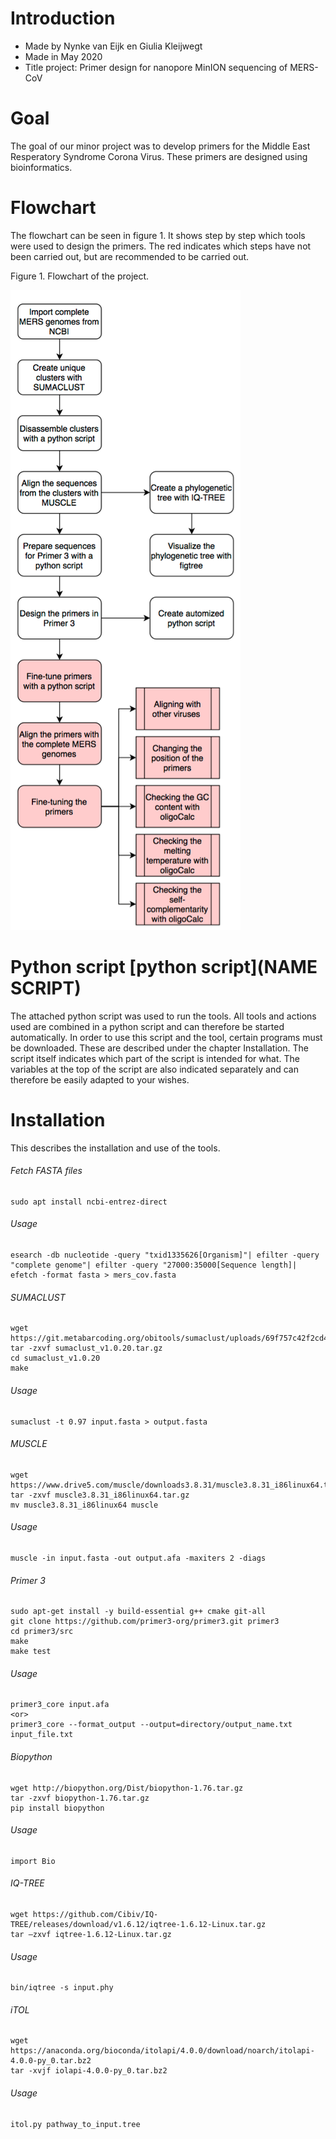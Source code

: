 # Introduction 
* Made by Nynke van Eijk en Giulia Kleijwegt
* Made in May 2020
* Title project: Primer design for nanopore MinION sequencing of MERS-CoV

# Goal
The goal of our minor project was to develop primers for the Middle East Resperatory Syndrome Corona Virus. These primers are designed using bioinformatics.

# Flowchart
The flowchart can be seen in figure 1. It shows step by step which tools were used to design the primers. The red indicates which steps have not been carried out, but are recommended to be carried out.

Figure 1. Flowchart of the project.

![](Images/Flowchart.png)

# Python script [python script](NAME SCRIPT)
The attached python script was used to run the tools. All tools and actions used are combined in a python script and can therefore be started automatically. In order to use this script and the tool, certain programs must be downloaded. These are described under the chapter Installation. The script itself indicates which part of the script is intended for what. The variables at the top of the script are also indicated separately and can therefore be easily adapted to your wishes.

# Installation 
This describes the installation and use of the tools.

###### Fetch FASTA files
```
sudo apt install ncbi-entrez-direct
```
###### Usage 
```
esearch -db nucleotide -query "txid1335626[Organism]"| efilter -query "complete genome"| efilter -query "27000:35000[Sequence length]| efetch -format fasta > mers_cov.fasta
```
###### SUMACLUST
```
wget https://git.metabarcoding.org/obitools/sumaclust/uploads/69f757c42f2cd45212c587e87c75a00f/sumaclust_v1.0.20.tar.gz  
tar -zxvf sumaclust_v1.0.20.tar.gz
cd sumaclust_v1.0.20
make
```
###### Usage
```
sumaclust -t 0.97 input.fasta > output.fasta
```
###### MUSCLE
```
wget https://www.drive5.com/muscle/downloads3.8.31/muscle3.8.31_i86linux64.tar.gz 
tar -zxvf muscle3.8.31_i86linux64.tar.gz
mv muscle3.8.31_i86linux64 muscle
```
###### Usage
```
muscle -in input.fasta -out output.afa -maxiters 2 -diags
```
###### Primer 3
```
sudo apt-get install -y build-essential g++ cmake git-all
git clone https://github.com/primer3-org/primer3.git primer3
cd primer3/src
make
make test
```
###### Usage
```
primer3_core input.afa
<or>
primer3_core --format_output --output=directory/output_name.txt input_file.txt
```
###### Biopython
```
wget http://biopython.org/Dist/biopython-1.76.tar.gz 
tar -zxvf biopython-1.76.tar.gz
pip install biopython
```
###### Usage
```
import Bio
```
###### IQ-TREE
```
wget https://github.com/Cibiv/IQ-TREE/releases/download/v1.6.12/iqtree-1.6.12-Linux.tar.gz
tar –zxvf iqtree-1.6.12-Linux.tar.gz
```
###### Usage
```
bin/iqtree -s input.phy
```
###### iTOL
```
wget https://anaconda.org/bioconda/itolapi/4.0.0/download/noarch/itolapi-4.0.0-py_0.tar.bz2
tar -xvjf iolapi-4.0.0-py_0.tar.bz2 
```
###### Usage
```
itol.py pathway_to_input.tree
```
